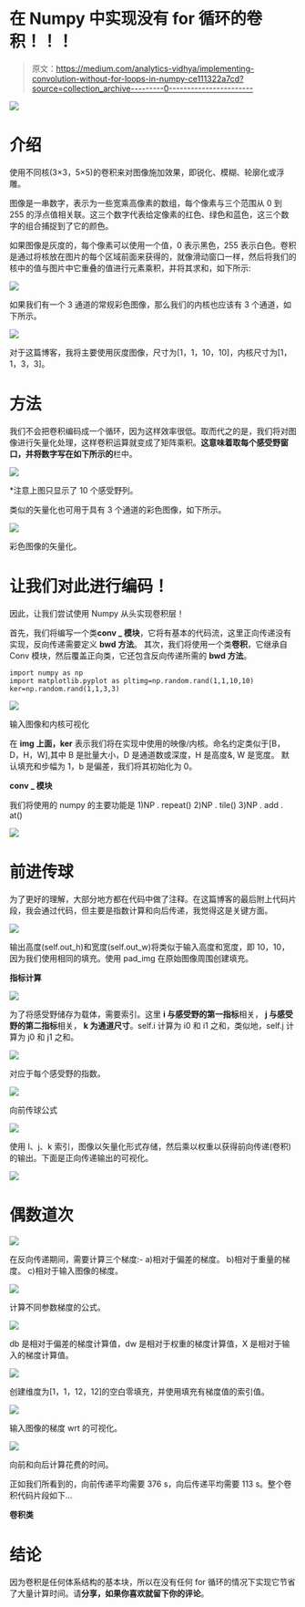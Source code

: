 # 在 Numpy 中实现没有 for 循环的卷积！！！

> 原文：<https://medium.com/analytics-vidhya/implementing-convolution-without-for-loops-in-numpy-ce111322a7cd?source=collection_archive---------0----------------------->

![](img/2733e682714c224a59aa47a87b205c66.png)

# 介绍

使用不同核(3×3，5×5)的卷积来对图像施加效果，即锐化、模糊、轮廓化或浮雕。

图像是一串数字，表示为一些宽乘高像素的数组，每个像素与三个范围从 0 到 255 的浮点值相关联。这三个数字代表给定像素的红色、绿色和蓝色，这三个数字的组合捕捉到了它的颜色。

如果图像是灰度的，每个像素可以使用一个值，0 表示黑色，255 表示白色。卷积是通过将核放在图片的每个区域前面来获得的，就像滑动窗口一样，然后将我们的核中的值与图片中它重叠的值进行元素乘积，并将其求和，如下所示:

![](img/90e7d71a88e7b19328e3b324707853e4.png)

如果我们有一个 3 通道的常规彩色图像，那么我们的内核也应该有 3 个通道，如下所示。

![](img/09fb13c3b7558bed8f5c612841156c62.png)

对于这篇博客，我将主要使用灰度图像，尺寸为[1，1，10，10]，内核尺寸为[1，1，3，3]。

# 方法

我们不会把卷积编码成一个循环，因为这样效率很低。取而代之的是，我们将对图像进行矢量化处理，这样卷积运算就变成了矩阵乘积。**这意味着取每个感受野窗口，并将数字写在如下所示的**栏中。

![](img/79bbe97b4dc7e160aa7a9d8f36984a34.png)

*注意上图只显示了 10 个感受野列。

类似的矢量化也可用于具有 3 个通道的彩色图像，如下所示。

![](img/f7fa2d1211f5fe8310815d664a74aefd.png)

彩色图像的矢量化。

# 让我们对此进行编码！

因此，让我们尝试使用 Numpy 从头实现卷积层！

首先，我们将编写一个类**conv _ 模块**，它将有基本的代码流，这里正向传递没有实现，反向传递需要定义 **bwd 方法**。
其次，我们将使用一个类**卷积**，它继承自 Conv 模块，然后覆盖正向类，它还包含反向传递所需的 **bwd 方法**。

```
import numpy as np
import matplotlib.pyplot as pltimg=np.random.rand(1,1,10,10)
ker=np.random.rand(1,1,3,3)
```

![](img/f1aef32b80795f28bb0bfd060dbd7ea5.png)

输入图像和内核可视化

在 **img 上面，ker** 表示我们将在实现中使用的映像/内核。命名约定类似于[B，D，H，W],其中 B 是批量大小，D 是通道数或深度，H 是高度&, W 是宽度。
默认填充和步幅为 1，b 是偏差，我们将其初始化为 0。

**conv _ 模块**

我们将使用的 numpy 的主要功能是
1)NP . repeat()
2)NP . tile()
3)NP . add . at()

![](img/d798d2412bd18880a20d6f227e98aef7.png)

# 前进传球

为了更好的理解，大部分地方都在代码中做了注释。在这篇博客的最后附上代码片段，我会通过代码，但主要是指数计算和向后传递，我觉得这是关键方面。

![](img/2e3ad302d98b9c6b1709fe19faf97ea7.png)

输出高度(self.out_h)和宽度(self.out_w)将类似于输入高度和宽度，即 10，10，因为我们使用相同的填充。使用 pad_img 在原始图像周围创建填充。

**指标计算**

![](img/fbaa2cab83c4baf1e32b33546f78e0ba.png)

为了将感受野储存为载体，需要索引。这里 **i 与感受野的第一指标**相关， **j 与感受野的第二指标**相关， **k 为通道尺寸**。self.i 计算为 i0 和 i1 之和，类似地，self.j 计算为 j0 和 j1 之和。

![](img/f791979df5f5a64cf49469c5ce953457.png)

对应于每个感受野的指数。

![](img/4c4b0959f9426459028ea3145113e8e7.png)

向前传球公式

![](img/85f6d25a8edd5ef6977f780d44bc9562.png)

使用 I、j、k 索引，图像以矢量化形式存储，然后乘以权重以获得前向传递(卷积)的输出。下面是正向传递输出的可视化。

![](img/65f4ae55acc23821487588aeda72a2e6.png)

# 偶数道次

![](img/190d6281551aa4ff2c49afe481483af4.png)

在反向传递期间，需要计算三个梯度:-
a)相对于偏差的梯度。
b)相对于重量的梯度。
c)相对于输入图像的梯度。

![](img/dec4b3504f1bcfef2ca37ce0eef9e26c.png)

计算不同参数梯度的公式。

![](img/3c981caa225a0073c57b24a54d7547d5.png)

db 是相对于偏差的梯度计算值，dw 是相对于权重的梯度计算值，X 是相对于输入的梯度计算值。

![](img/7ab0017ceaabe194cea8f54c3f852e28.png)

创建维度为[1，1，12，12]的空白零填充，并使用填充有梯度值的索引值。

![](img/9b130a1991932cf64e2eae308d596196.png)

输入图像的梯度 wrt 的可视化。

![](img/49400d60cc9406d50b69286ebbaee0da.png)

向前和向后计算花费的时间。

正如我们所看到的，向前传递平均需要 376 s，向后传递平均需要 113 s。整个卷积代码片段如下…

**卷积类**

# 结论

因为卷积是任何体系结构的基本块，所以在没有任何 for 循环的情况下实现它节省了大量计算时间。请**分享，如果你喜欢就留下你的评论**。